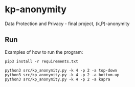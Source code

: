 # kp-anonymity
Data Protection and Privacy - final project, (k,P)-anonymity

## Run

Examples of how to run the program:

```shell
pip3 install -r requirements.txt
```

```shell
python3 src/kp_anonymity.py -k 4 -p 2 -a top-down
python3 src/kp_anonymity.py -k 4 -p 2 -a bottom-up
python3 src/kp_anonymity.py -k 4 -p 2 -a kapra
```
